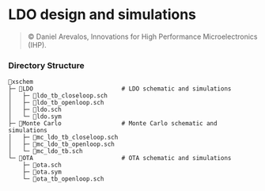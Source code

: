 # LDO design and simulations

> © Daniel Arevalos, Innovations for High Performance Microelectronics (IHP).

### Directory Structure

```
📁xschem
├─ 📁LDO                         # LDO schematic and simulations
│   ├─ 📄ldo_tb_closeloop.sch
│   ├─ 📄ldo_tb_openloop.sch
│   ├─ 📄ldo.sch
│   └─ 📄ldo.sym
├─ 📁Monte Carlo                 # Monte Carlo schematic and simulations
│   ├─ 📄mc_ldo_tb_closeloop.sch
│   ├─ 📄mc_ldo_tb_openloop.sch
│   └─ 📄mc_ldo_tb.sch
└─ 📁OTA                         # OTA schematic and simulations
    ├─ 📄ota.sch
    ├─ 📄ota.sym
    └─ 📄ota_tb_openloop.sch
```